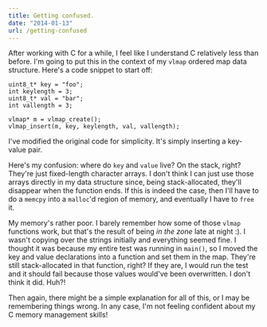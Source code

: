 ```yaml
---
title: Getting confused.
date: "2014-01-13"
url: /getting-confused
---
```



After working with C for a while, I feel like I understand C relatively less than before. I'm going to put this in the context of my `vlmap` ordered map data structure. Here's a code snippet to start off:

	uint8_t* key = "foo";
	int keylength = 3;
	uint8_t* val = "bar";
	int vallength = 3;

	vlmap* m = vlmap_create();
	vlmap_insert(m, key, keylength, val, vallength);

I've modified the original code for simplicity. It's simply inserting a key-value pair.

Here's my confusion: where do `key` and `value` live? On the stack, right? They're just fixed-length character arrays. I don't think I can just use those arrays directly in my data structure since, being stack-allocated, they'll disappear when the function ends. If this is indeed the case, then I'll have to do a `memcpy` into a `malloc`'d region of memory, and eventually I have to `free` it.

My memory's rather poor. I barely remember how some of those `vlmap` functions work, but that's the result of being *in the zone* late at night :). I wasn't copying over the strings initially and everything seemed fine. I thought it was because my entire test was running in `main()`, so I moved the key and value declarations into a function and set them in the map. They're still stack-allocated in that function, right? If they are, I would run the test and it should fail because those values would've been overwritten. I don't think it did. Huh?!

Then again, there might be a simple explanation for all of this, or I may be remembering things wrong. In any case, I'm not feeling confident about my C memory management skills!

